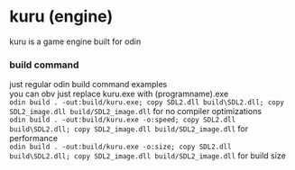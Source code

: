 # kuru (engine)
kuru is a game engine built for odin

### build command
just regular odin build command examples  
you can obv just replace kuru.exe with (programname).exe  
`odin build . -out:build/kuru.exe; copy SDL2.dll build\SDL2.dll; copy SDL2_image.dll build/SDL2_image.dll` for no compiler optimizations  
`odin build . -out:build/kuru.exe -o:speed; copy SDL2.dll build\SDL2.dll; copy SDL2_image.dll build/SDL2_image.dll` for performance  
`odin build . -out:build/kuru.exe -o:size; copy SDL2.dll build\SDL2.dll; copy SDL2_image.dll build/SDL2_image.dll` for build size